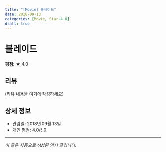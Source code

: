 ```yaml
---
title: "[Movie] 블레이드"
date: 2018-09-13
categories: [Movie, Star-4.0]
draft: true
---
```


# 블레이드

**평점:** ★ 4.0

## 리뷰

(리뷰 내용을 여기에 작성하세요)

## 상세 정보

- 관람일: 2018년 09월 13일
- 개인 평점: 4.0/5.0

---

*이 글은 자동으로 생성된 임시 글입니다.*
